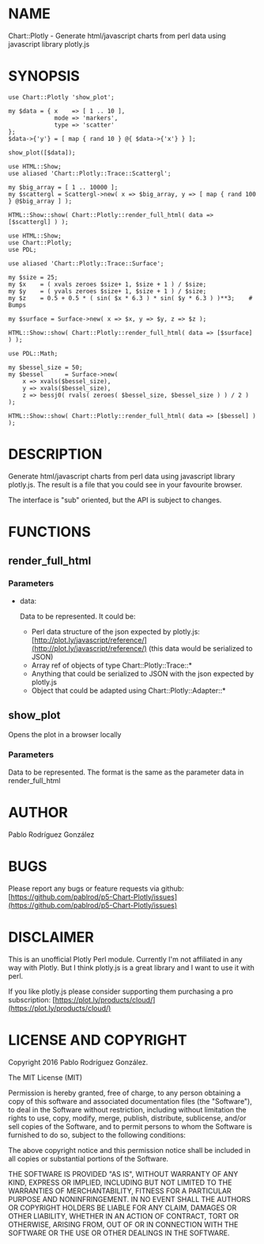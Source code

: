 # NAME

Chart::Plotly - Generate html/javascript charts from perl data using javascript library plotly.js

# SYNOPSIS

    use Chart::Plotly 'show_plot';
    
    my $data = { x    => [ 1 .. 10 ],
                 mode => 'markers',
                 type => 'scatter'
    };
    $data->{'y'} = [ map { rand 10 } @{ $data->{'x'} } ];
    
    show_plot([$data]);
    
    use HTML::Show;
    use aliased 'Chart::Plotly::Trace::Scattergl';
    
    my $big_array = [ 1 .. 10000 ];
    my $scattergl = Scattergl->new( x => $big_array, y => [ map { rand 100 } @$big_array ] );
    
    HTML::Show::show( Chart::Plotly::render_full_html( data => [$scattergl] ) );

    use HTML::Show;
    use Chart::Plotly;
    use PDL;
    
    use aliased 'Chart::Plotly::Trace::Surface';
    
    my $size = 25;
    my $x    = ( xvals zeroes $size+ 1, $size + 1 ) / $size;
    my $y    = ( yvals zeroes $size+ 1, $size + 1 ) / $size;
    my $z    = 0.5 + 0.5 * ( sin( $x * 6.3 ) * sin( $y * 6.3 ) )**3;    # Bumps
    
    my $surface = Surface->new( x => $x, y => $y, z => $z );
    
    HTML::Show::show( Chart::Plotly::render_full_html( data => [$surface] ) );
    
    use PDL::Math;
    
    my $bessel_size = 50;
    my $bessel      = Surface->new(
        x => xvals($bessel_size),
        y => xvals($bessel_size),
        z => bessj0( rvals( zeroes( $bessel_size, $bessel_size ) ) / 2 )
    );
    
    HTML::Show::show( Chart::Plotly::render_full_html( data => [$bessel] ) );

# DESCRIPTION

Generate html/javascript charts from perl data using javascript library plotly.js. The result
is a file that you could see in your favourite browser.

The interface is "sub" oriented, but the API is subject to changes.

# FUNCTIONS

## render\_full\_html

### Parameters

- data:

    Data to be represented. It could be:

    - Perl data structure of the json expected by plotly.js: [http://plot.ly/javascript/reference/](http://plot.ly/javascript/reference/) (this data would be serialized to JSON)
    - Array ref of objects of type Chart::Plotly::Trace::\*
    - Anything that could be serialized to JSON with the json expected by plotly.js
    - Object that could be adapted using Chart::Plotly::Adapter::\*

## show\_plot

Opens the plot in a browser locally

### Parameters

Data to be represented. The format is the same as the parameter data in render\_full\_html

# AUTHOR

Pablo Rodríguez González

# BUGS

Please report any bugs or feature requests via github: [https://github.com/pablrod/p5-Chart-Plotly/issues](https://github.com/pablrod/p5-Chart-Plotly/issues)

# DISCLAIMER

This is an unofficial Plotly Perl module. Currently I'm not affiliated in any way with Plotly. 
But I think plotly.js is a great library and I want to use it with perl.

If you like plotly.js please consider supporting them purchasing a pro subscription: [https://plot.ly/products/cloud/](https://plot.ly/products/cloud/)

# LICENSE AND COPYRIGHT

Copyright 2016 Pablo Rodríguez González.

The MIT License (MIT)

Permission is hereby granted, free of charge, to any person obtaining a copy of this software and associated documentation files (the "Software"), to deal in the Software without restriction, including without limitation the rights to use, copy, modify, merge, publish, distribute, sublicense, and/or sell copies of the Software, and to permit persons to whom the Software is furnished to do so, subject to the following conditions:

The above copyright notice and this permission notice shall be included in all copies or substantial portions of the Software.

THE SOFTWARE IS PROVIDED "AS IS", WITHOUT WARRANTY OF ANY KIND, EXPRESS OR IMPLIED, INCLUDING BUT NOT LIMITED TO THE WARRANTIES OF MERCHANTABILITY, FITNESS FOR A PARTICULAR PURPOSE AND NONINFRINGEMENT. IN NO EVENT SHALL THE AUTHORS OR COPYRIGHT HOLDERS BE LIABLE FOR ANY CLAIM, DAMAGES OR OTHER LIABILITY, WHETHER IN AN ACTION OF CONTRACT, TORT OR OTHERWISE, ARISING FROM, OUT OF OR IN CONNECTION WITH THE SOFTWARE OR THE USE OR OTHER DEALINGS IN THE SOFTWARE.

